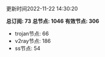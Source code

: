 更新时间2022-11-22 14:30:20

**总订阅: 73**
**总节点: 1046**
**有效节点: 306**
- trojan节点: 66
- v2ray节点: 186
- ss节点: 54
